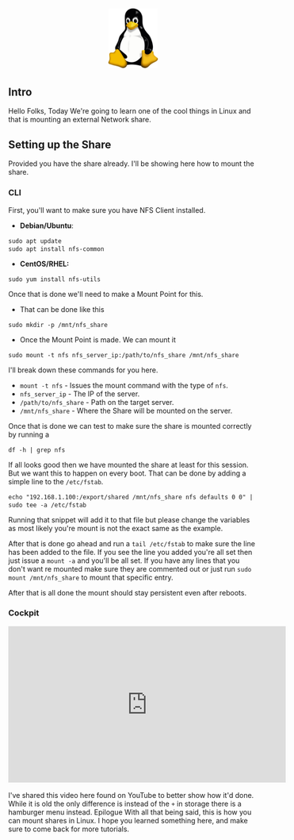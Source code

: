 <div align="center">
    <h1> <img src ="./images/tux.png" alt="tux the penguin logo" style="width:20%;height:20%"> </h1>
</div>


## Intro

Hello Folks, Today We're going to learn one of the cool things in Linux and that is mounting an external Network share.


## Setting up the Share

Provided you have the share already. I'll be showing here how to mount the share.

### CLI

First, you'll want to make sure you have NFS Client installed.

- **Debian/Ubuntu**:

```shell
sudo apt update
sudo apt install nfs-common
```

- **CentOS/RHEL:**

```shell
sudo yum install nfs-utils
```

Once that is done we'll need to make a Mount Point for this.

- That can be done like this

```shell
sudo mkdir -p /mnt/nfs_share
```
- Once the Mount Point is made. We can mount it

```shell
sudo mount -t nfs nfs_server_ip:/path/to/nfs_share /mnt/nfs_share
```
I'll break down these commands for you here.

- `mount -t nfs` - Issues the mount command with the type of `nfs`.
- `nfs_server_ip` - The IP of the server.
- `/path/to/nfs_share` - Path on the target server.
- `/mnt/nfs_share` - Where the Share will be mounted on the server.

Once that is done we can test to make sure the share is mounted correctly by running a

```shell
df -h | grep nfs
```
If all looks good then we have mounted the share at least for this session. But we want this to happen on every boot. That can be done by adding a simple line to the `/etc/fstab`.

```shell
echo "192.168.1.100:/export/shared /mnt/nfs_share nfs defaults 0 0" | sudo tee -a /etc/fstab
```

Running that snippet will add it to that file but please change the variables as most likely you're mount is not the exact same as the example.

After that is done go ahead and run a `tail /etc/fstab` to make sure the line has been added to the file. If you see the line you added you're all set then just issue a `mount -a` and you'll be all set. If you have any lines that you don't want re mounted make sure they are commented out or just run `sudo mount /mnt/nfs_share` to mount that specific entry.

After that is all done the mount should stay persistent even after reboots.

### Cockpit

<iframe width="560" height="315" src="https://www.youtube.com/embed/PGCBda3Le9Y?si=ccmR-BPg5JssM-1Q" title="YouTube video player" frameborder="0" allow="accelerometer; autoplay; clipboard-write; encrypted-media; gyroscope; picture-in-picture; web-share" referrerpolicy="strict-origin-when-cross-origin" allowfullscreen></iframe>

I've shared this video here found on YouTube to better show how it'd done. While it is old the only difference is instead of the `+` in storage there is a hamburger menu instead.
Epilogue
With all that being said, this is how you can mount shares in Linux. I hope you learned something here, and make sure to come back for more tutorials.










